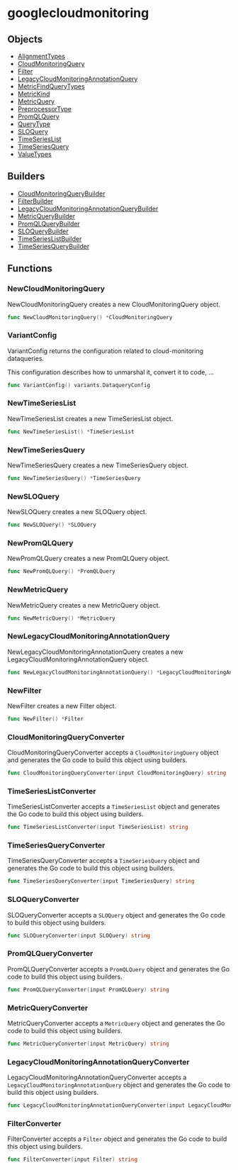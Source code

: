 # googlecloudmonitoring

## Objects

 * <span class="badge object-type-enum"></span> [AlignmentTypes](./object-AlignmentTypes.md)
 * <span class="badge object-type-struct"></span> [CloudMonitoringQuery](./object-CloudMonitoringQuery.md)
 * <span class="badge object-type-struct"></span> [Filter](./object-Filter.md)
 * <span class="badge object-type-struct"></span> [LegacyCloudMonitoringAnnotationQuery](./object-LegacyCloudMonitoringAnnotationQuery.md)
 * <span class="badge object-type-enum"></span> [MetricFindQueryTypes](./object-MetricFindQueryTypes.md)
 * <span class="badge object-type-enum"></span> [MetricKind](./object-MetricKind.md)
 * <span class="badge object-type-struct"></span> [MetricQuery](./object-MetricQuery.md)
 * <span class="badge object-type-enum"></span> [PreprocessorType](./object-PreprocessorType.md)
 * <span class="badge object-type-struct"></span> [PromQLQuery](./object-PromQLQuery.md)
 * <span class="badge object-type-enum"></span> [QueryType](./object-QueryType.md)
 * <span class="badge object-type-struct"></span> [SLOQuery](./object-SLOQuery.md)
 * <span class="badge object-type-struct"></span> [TimeSeriesList](./object-TimeSeriesList.md)
 * <span class="badge object-type-struct"></span> [TimeSeriesQuery](./object-TimeSeriesQuery.md)
 * <span class="badge object-type-enum"></span> [ValueTypes](./object-ValueTypes.md)
## Builders

 * <span class="badge builder"></span> [CloudMonitoringQueryBuilder](./builder-CloudMonitoringQueryBuilder.md)
 * <span class="badge builder"></span> [FilterBuilder](./builder-FilterBuilder.md)
 * <span class="badge builder"></span> [LegacyCloudMonitoringAnnotationQueryBuilder](./builder-LegacyCloudMonitoringAnnotationQueryBuilder.md)
 * <span class="badge builder"></span> [MetricQueryBuilder](./builder-MetricQueryBuilder.md)
 * <span class="badge builder"></span> [PromQLQueryBuilder](./builder-PromQLQueryBuilder.md)
 * <span class="badge builder"></span> [SLOQueryBuilder](./builder-SLOQueryBuilder.md)
 * <span class="badge builder"></span> [TimeSeriesListBuilder](./builder-TimeSeriesListBuilder.md)
 * <span class="badge builder"></span> [TimeSeriesQueryBuilder](./builder-TimeSeriesQueryBuilder.md)
## Functions

### <span class="badge function"></span> NewCloudMonitoringQuery

NewCloudMonitoringQuery creates a new CloudMonitoringQuery object.

```go
func NewCloudMonitoringQuery() *CloudMonitoringQuery
```

### <span class="badge function"></span> VariantConfig

VariantConfig returns the configuration related to cloud-monitoring dataqueries.

This configuration describes how to unmarshal it, convert it to code, …

```go
func VariantConfig() variants.DataqueryConfig
```

### <span class="badge function"></span> NewTimeSeriesList

NewTimeSeriesList creates a new TimeSeriesList object.

```go
func NewTimeSeriesList() *TimeSeriesList
```

### <span class="badge function"></span> NewTimeSeriesQuery

NewTimeSeriesQuery creates a new TimeSeriesQuery object.

```go
func NewTimeSeriesQuery() *TimeSeriesQuery
```

### <span class="badge function"></span> NewSLOQuery

NewSLOQuery creates a new SLOQuery object.

```go
func NewSLOQuery() *SLOQuery
```

### <span class="badge function"></span> NewPromQLQuery

NewPromQLQuery creates a new PromQLQuery object.

```go
func NewPromQLQuery() *PromQLQuery
```

### <span class="badge function"></span> NewMetricQuery

NewMetricQuery creates a new MetricQuery object.

```go
func NewMetricQuery() *MetricQuery
```

### <span class="badge function"></span> NewLegacyCloudMonitoringAnnotationQuery

NewLegacyCloudMonitoringAnnotationQuery creates a new LegacyCloudMonitoringAnnotationQuery object.

```go
func NewLegacyCloudMonitoringAnnotationQuery() *LegacyCloudMonitoringAnnotationQuery
```

### <span class="badge function"></span> NewFilter

NewFilter creates a new Filter object.

```go
func NewFilter() *Filter
```

### <span class="badge function"></span> CloudMonitoringQueryConverter

CloudMonitoringQueryConverter accepts a `CloudMonitoringQuery` object and generates the Go code to build this object using builders.

```go
func CloudMonitoringQueryConverter(input CloudMonitoringQuery) string
```

### <span class="badge function"></span> TimeSeriesListConverter

TimeSeriesListConverter accepts a `TimeSeriesList` object and generates the Go code to build this object using builders.

```go
func TimeSeriesListConverter(input TimeSeriesList) string
```

### <span class="badge function"></span> TimeSeriesQueryConverter

TimeSeriesQueryConverter accepts a `TimeSeriesQuery` object and generates the Go code to build this object using builders.

```go
func TimeSeriesQueryConverter(input TimeSeriesQuery) string
```

### <span class="badge function"></span> SLOQueryConverter

SLOQueryConverter accepts a `SLOQuery` object and generates the Go code to build this object using builders.

```go
func SLOQueryConverter(input SLOQuery) string
```

### <span class="badge function"></span> PromQLQueryConverter

PromQLQueryConverter accepts a `PromQLQuery` object and generates the Go code to build this object using builders.

```go
func PromQLQueryConverter(input PromQLQuery) string
```

### <span class="badge function"></span> MetricQueryConverter

MetricQueryConverter accepts a `MetricQuery` object and generates the Go code to build this object using builders.

```go
func MetricQueryConverter(input MetricQuery) string
```

### <span class="badge function"></span> LegacyCloudMonitoringAnnotationQueryConverter

LegacyCloudMonitoringAnnotationQueryConverter accepts a `LegacyCloudMonitoringAnnotationQuery` object and generates the Go code to build this object using builders.

```go
func LegacyCloudMonitoringAnnotationQueryConverter(input LegacyCloudMonitoringAnnotationQuery) string
```

### <span class="badge function"></span> FilterConverter

FilterConverter accepts a `Filter` object and generates the Go code to build this object using builders.

```go
func FilterConverter(input Filter) string
```

